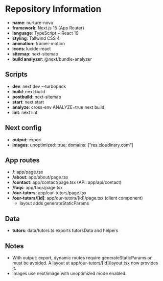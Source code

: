 # Repository Information

- **name**: nurture-nova
- **framework**: Next.js 15 (App Router)
- **language**: TypeScript + React 19
- **styling**: Tailwind CSS 4
- **animation**: framer-motion
- **icons**: lucide-react
- **sitemap**: next-sitemap
- **build analyzer**: @next/bundle-analyzer

## Scripts

- **dev**: next dev --turbopack
- **build**: next build
- **postbuild**: next-sitemap
- **start**: next start
- **analyze**: cross-env ANALYZE=true next build
- **lint**: next lint

## Next config

- **output**: export
- **images**: unoptimized: true; domains: ["res.cloudinary.com"]

## App routes

- **/**: app/page.tsx
- **/about**: app/about/page.tsx
- **/contact**: app/contact/page.tsx (API: app/api/contact)
- **/faqs**: app/faqs/page.tsx
- **/our-tutors**: app/our-tutors/page.tsx
- **/our-tutors/[id]**: app/our-tutors/[id]/page.tsx (client component)
  - layout adds generateStaticParams

## Data

- **tutors**: data/tutors.ts exports tutorsData and helpers

## Notes

- With output: export, dynamic routes require generateStaticParams or must be avoided. A layout at app/our-tutors/[id]/layout.tsx now provides it.
- Images use next/image with unoptimized mode enabled.
